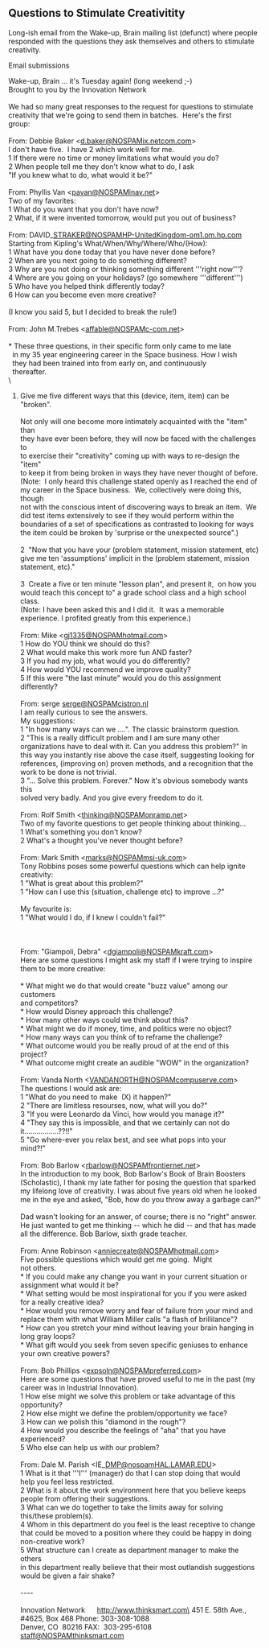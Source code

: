 <div id="wikitext">

Questions to Stimulate Creativitity
-----------------------------------

<span id="excerpt"></span> Long-ish email from the Wake-up, Brain
mailing list (defunct) where people responded with the questions they
ask themselves and others to stimulate creativity. <span
id="excerptend"></span>

<div class="vspace">

</div>

<div id="sourceblock1" class="sourceblock">

<div class="sourceblocktext">

<div class="email">

<div class="head">

Email submissions

</div>

Wake-up, Brain ... it's Tuesday again! (long weekend ;-)\
 Brought to you by the Innovation Network\
\
 We had so many great responses to the request for questions to
stimulate\
 creativity that we're going to send them in batches.  Here's the first\
 <span class="sc0">group<span class="sy0">:</span></span>\
\
 <span class="sc0"><span class="kw3">From</span><span
class="sy0">:</span> Debbie Baker <span class="sy0">\<</span><span
class="re2">d.baker@NOSPAMix.netcom.com</span><span
class="sy0">\></span></span>\
 I don't have five.  I have 2 which work well for me.\
 1 If there were no time or money limitations what would you do?\
 2 When people tell me they don't know what to do, I ask\
 "If you knew what to do, what would it be?"\
\
 <span class="sc0"><span class="kw3">From</span><span
class="sy0">:</span> Phyllis Van <span class="sy0">\<</span><span
class="re2">pavan@NOSPAMinav.net</span><span
class="sy0">\></span></span>\
 Two of my favorites:\
 1 What do you want that you don't have now?\
 2 What, if it were invented tomorrow, would put you out of business?\
\
 <span class="sc0"><span class="kw3">From</span><span
class="sy0">:</span> <span
class="re2">DAVID\_STRAKER@NOSPAMHP-UnitedKingdom-om1.om.hp.com</span></span>\
 Starting from Kipling's What/When/Why/Where/Who/(How):\
 1 What have you done today that you have never done before?\
 2 When are you next going to do something different?\
 3 Why are you not doing or thinking something different '''right
now'''?\
 4 Where are you going on your holidays? (go somewhere '''different''')\
 5 Who have you helped think differently today?\
 6 How can you become even more creative?\
\
 (I know you said 5, but I decided to break the rule!)\
\
 <span class="sc0"><span class="kw3">From</span><span
class="sy0">:</span> John M.Trebes <span class="sy0">\<</span><span
class="re2">affable@NOSPAMc-com.net</span><span
class="sy0">\></span></span>\
\
 \* These three questions, in their specific form only came to me late\
   in my 35 year engineering career in the Space business. How I wish\
   they had been trained into from early on, and continuously\
   thereafter.\
\
 1. Give me five different ways that this (device, item, item) can be
"broken".\
\
 Not only will one become more intimately acquainted with the "item"
than\
 they have ever been before, they will now be faced with the challenges
to\
 to exercise their "creativity" coming up with ways to re-design the
"item"\
 to keep it from being broken in ways they have never thought of
before.\
 (Note:  I only heard this challenge stated openly as I reached the end
of\
 my career in the Space business.  We, collectively were doing this,
though\
 not with the conscious intent of discovering ways to break an item.
 We\
 did test items extensively to see if they would perform within the\
 boundaries of a set of specifications as contrasted to looking for
ways\
 the item could be broken by 'surprise or the unexpected source".)\
\
 2  "Now that you have your (problem statement, mission statement, etc)\
 give me ten 'assumptions' implicit in the (problem statement, mission\
 statement, etc)."\
\
 3  Create a five or ten minute "lesson plan", and present it,  on how
you\
 would teach this concept to" a grade school class and a high school
class.\
 (Note: I have been asked this and I did it.  It was a memorable\
 experience. I profited greatly from this experience.)\
\
 <span class="sc0"><span class="kw3">From</span><span
class="sy0">:</span> Mike <span class="sy0">\<</span><span
class="re2">gj1335@NOSPAMhotmail.com</span><span
class="sy0">\></span></span>\
 1 How do YOU think we should do this?\
 2 What would make this work more fun AND faster?\
 3 If you had my job, what would you do differently?\
 4 How would YOU recommend we improve quality?\
 5 If this were "the last minute" would you do this assignment\
 differently?\
\
 <span class="sc0"><span class="kw3">From</span><span
class="sy0">:</span> serge <span
class="re2">serge@NOSPAMcistron.nl</span></span>\
 I am really curious to see the answers.\
 My suggestions:\
 1 "In how many ways can we ....". The classic brainstorm question.\
 2 "This is a really difficult problem and I am sure many other\
 organizations have to deal with it. Can you address this problem?" In\
 this way you instantly rise above the case itself, suggesting looking
for\
 references, (improving on) proven methods, and a recognition that the\
 work to be done is not trivial.\
 3 "... Solve this problem. Forever." Now it's obvious somebody wants
this\
 solved very badly. And you give every freedom to do it.\
\
 <span class="sc0"><span class="kw3">From</span><span
class="sy0">:</span> Rolf Smith <span class="sy0">\<</span><span
class="re2">thinking@NOSPAMonramp.net</span><span
class="sy0">\></span></span>\
 Two of my favorite questions to get people thinking about thinking...\
 1 What's something you don't know?\
 2 What's a thought you've never thought before?\
\
 <span class="sc0"><span class="kw3">From</span><span
class="sy0">:</span> Mark Smith <span class="sy0">\<</span><span
class="re2">marks@NOSPAMmsi-uk.com</span><span
class="sy0">\></span></span>\
 Tony Robbins poses some powerful questions which can help ignite\
 <span class="sc0">creativity<span class="sy0">:</span></span>\
 <span class="sc0">1 <span class="st0">"What is great about this
problem?"</span></span>\
 1 "How can I use this (situation, challenge etc) to improve ...?"\
\
 My favourite is:\
 1 "What would I do, if I knew I couldn't fail?"\
\
\
\
 <span class="sc0"><span class="kw3">From</span><span
class="sy0">:</span> <span class="st0">"Giampoli, Debra"</span> <span
class="sy0">\<</span><span
class="re2">dgiampoli@NOSPAMkraft.com</span><span
class="sy0">\></span></span>\
 Here are some questions I might ask my staff if I were trying to
inspire\
 them to be more creative:\
\
 \* What might we do that would create "buzz value" among our customers\
 and competitors?\
 \* How would Disney approach this challenge?\
 \* How many other ways could we think about this?\
 \* What might we do if money, time, and politics were no object?\
 \* How many ways can you think of to reframe the challenge?\
 \* What outcome would you be really proud of at the end of this\
 project?\
 \* What outcome might create an audible "WOW" in the organization?\
\
 <span class="sc0"><span class="kw3">From</span><span
class="sy0">:</span> Vanda North <span class="sy0">\<</span><span
class="re2">VANDANORTH@NOSPAMcompuserve.com</span><span
class="sy0">\></span></span>\
 The questions I would ask are:\
 1 "What do you need to make  (X) it happen?"\
 2 "There are limitless resourses, now, what will you do?"\
 3 "If you were Leonardo da Vinci, how would you manage it?"\
 4 "They say this is impossible, and that we certainly can not do\
 it.................??!!"\
 5 "Go where-ever you relax best, and see what pops into your\
 mind?!"\
\
 <span class="sc0"><span class="kw3">From</span><span
class="sy0">:</span> Bob Barlow <span class="sy0">\<</span><span
class="re2">rbarlow@NOSPAMfrontiernet.net</span><span
class="sy0">\></span></span>\
 In the introduction to my book, Bob Barlow's Book of Brain Boosters\
 (Scholastic), I thank my late father for posing the question that
sparked\
 my lifelong love of creativity. I was about five years old when he
looked\
 me in the eye and asked, "Bob, how do you throw away a garbage can?"\
\
 Dad wasn't looking for an answer, of course; there is no "right"
answer.\
 He just wanted to get me thinking -- which he did -- and that has made\
 all the difference. Bob Barlow, sixth grade teacher.\
\
 <span class="sc0"><span class="kw3">From</span><span
class="sy0">:</span> Anne Robinson <span class="sy0">\<</span><span
class="re2">anniecreate@NOSPAMhotmail.com</span><span
class="sy0">\></span></span>\
 Five possible questions which would get me going.  Might\
 not others.\
 \* If you could make any change you want in your current situation or\
 assignment what would it be?\
 \* What setting would be most inspirational for you if you were asked\
 for a really creative idea?\
 \* How would you remove worry and fear of failure from your mind and\
 replace them with what William Miller calls "a flash of brillilance"?\
 \* How can you stretch your mind without leaving your brain hanging in\
 long gray loops?\
 \* What gift would you seek from seven specific geniuses to enhance\
 your own creative powers?\
\
 <span class="sc0"><span class="kw3">From</span><span
class="sy0">:</span> Bob Phillips <span class="sy0">\<</span><span
class="re2">expsoln@NOSPAMpreferred.com</span><span
class="sy0">\></span></span>\
 Here are some questions that have proved useful to me in the past (my\
 career was in Industrial Innovation).\
 1 How else might we solve this problem or take advantage of this\
 opportunity?\
 2 How else might we define the problem/opportunity we face?\
 3 How can we polish this "diamond in the rough"?\
 4 How would you describe the feelings of "aha" that you have\
 experienced?\
 5 Who else can help us with our problem?\
\
 <span class="sc0"><span class="kw3">From</span><span
class="sy0">:</span> Dale M. Parish <span class="sy0">\<</span><span
class="re2">IE\_DMP@nospamHAL.LAMAR.EDU</span><span
class="sy0">\></span></span>\
 1 What is it that '''I''' (manager) do that I can stop doing that
would\
 help you feel less restricted.\
 2 What is it about the work environment here that you believe keeps\
 people from offering their suggestions.\
 3 What can we do together to take the limits away for solving\
 this/these problem(s).\
 4 Whom in this department do you feel is the least receptive to change\
 that could be moved to a position where they could be happy in doing\
 non-creative work?\
 5 What structure can I create as department manager to make the others\
 in this department really believe that their most outlandish
suggestions\
 would be given a fair shake?\
\
 ----\
\
 Innovation Network      http://www.thinksmart.com\
 451 E. 58th Ave., \#4625, Box 468 Phone: 303-308-1088\
 Denver, CO  80216 FAX:  303-295-6108\
 staff@NOSPAMthinksmart.com

</div>

</div>

<div class="sourceblocklink">

</div>

</div>

<div class="vspace">

</div>

<div style="display: none;">

Keep metadata at end of page

Summary:An email conversation where people submitted their questions to
stimulate creativity Parent:Consulting(.<span
class="wikiword">[HomePage](http://wiki.tamouse.org?n=Consulting.HomePage?action=print)</span>)
<span
class="wikiword">[IncludeMe](http://wiki.tamouse.org?n=Consulting.IncludeMe?action=edit)[?](http://wiki.tamouse.org?n=Consulting.IncludeMe?action=edit)</span>:[Consulting.HomePage](http://wiki.tamouse.org?n=Consulting.HomePage?action=print)
Categories:[Articles](http://wiki.tamouse.org?n=Category.Articles) Tags:
questions, creativity, Wake-up Brain

</div>

<div class="vspace">

</div>

</div>
